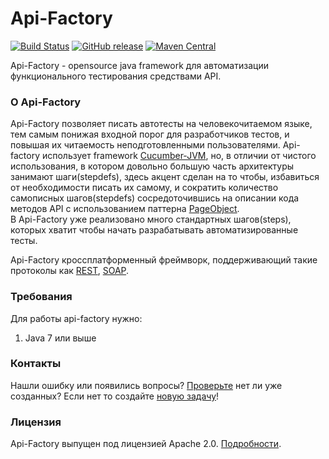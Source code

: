 # Api-Factory
[![Build Status](https://travis-ci.org/sbtqa/api-factory.svg?branch=master)](https://travis-ci.org/sbtqa/api-factory) [![GitHub release](https://img.shields.io/github/release/sbtqa/api-factory.svg?style=flat-square)](https://github.com/sbtqa/api-factory/releases) [![Maven Central](https://img.shields.io/maven-central/v/ru.sbtqa.tag/api-factory.svg)](https://mvnrepository.com/artifact/ru.sbtqa.tag/api-factory)

Api-Factory - opensource java framework для автоматизации функционального тестирования средствами API.  

### О Api-Factory

Api-Factory позволяет писать автотесты на человекочитаемом языке, тем самым понижая входной порог для разработчиков тестов, и повышая их читаемость неподготовленными пользователями. Api-factory использует framework [Cucumber-JVM](https://github.com/cucumber/cucumber-jvm), но, в отличии от чистого использования, в котором довольно большую часть архитектуры занимают шаги(stepdefs), здесь акцент сделан на то чтобы, избавиться от необходимости писать их самому, и сократить количество самописных шагов(stepdefs) сосредоточившись на описании кода методов API с использованием паттерна [PageObject](https://martinfowler.com/bliki/PageObject.html).   
В Api-Factory уже реализовано много стандартных шагов(steps), которых хватит чтобы начать разрабатывать автоматизированные тесты.  
  
Api-Factory кроссплатформенный фреймворк, поддерживающий такие протоколы как [REST](https://ru.wikipedia.org/wiki/REST), [SOAP](https://ru.wikipedia.org/wiki/SOAP).

### Требования
Для работы api-factory нужно:
1. Java 7 или выше

### Контакты
Нашли ошибку или появились вопросы? [Проверьте](https://github.com/sbtqa/api-factory/issues) нет ли уже созданных? Если нет то создайте [новую задачу](https://github.com/sbtqa/api-factory/issues/new)!

### Лицензия 
Api-Factory выпущен под лицензией Apache 2.0. [Подробности](https://github.com/sbtqa/api-factory/blob/master/LICENSE).